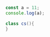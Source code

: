 ``` javascript  {.line-numbers}
const a = 11;
console.log(a);
```

``` java  {.line-numbers}
class cs(){
}
```